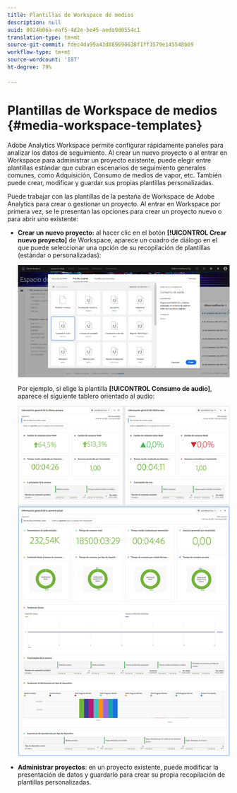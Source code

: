 ```yaml
---
title: Plantillas de Workspace de medios
description: null
uuid: 0024b06a-eaf5-4d2e-be45-aeda9d0554c1
translation-type: tm+mt
source-git-commit: fdec4da99a43d889690638f1ff3579e145548b69
workflow-type: tm+mt
source-wordcount: '187'
ht-degree: 79%

---
```



# Plantillas de Workspace de medios {#media-workspace-templates}

Adobe Analytics Workspace permite configurar rápidamente paneles para analizar los datos de seguimiento. Al crear un nuevo proyecto o al entrar en Workspace para administrar un proyecto existente, puede elegir entre plantillas estándar que cubran escenarios de seguimiento generales comunes, como Adquisición, Consumo de medios de vapor, etc. También puede crear, modificar y guardar sus propias plantillas personalizadas.

Puede trabajar con las plantillas de la pestaña de Workspace de Adobe Analytics para crear o gestionar un proyecto. Al entrar en Workspace por primera vez, se le presentan las opciones para crear un proyecto nuevo o para abrir uno existente:

* **Crear un nuevo proyecto:** al hacer clic en el botón **[!UICONTROL Crear nuevo proyecto]** de Workspace, aparece un cuadro de diálogo en el que puede seleccionar una opción de su recopilación de plantillas (estándar o personalizadas):

   ![](assets/all-templates-audio.png)

   Por ejemplo, si elige la plantilla **[!UICONTROL Consumo de audio]**, aparece el siguiente tablero orientado al audio:

   ![](assets/aa-workspace.png)

* **Administrar proyectos**: en un proyecto existente, puede modificar la presentación de datos y guardarlo para crear su propia recopilación de plantillas personalizadas.
